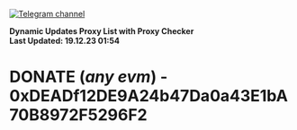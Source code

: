 [![Telegram channel](https://img.shields.io/endpoint?url=https://runkit.io/damiankrawczyk/telegram-badge/branches/master?url=https://t.me/n4z4v0d)](https://t.me/n4z4v0d) 

**Dynamic Updates Proxy List with Proxy Checker**  
**Last Updated: 19.12.23 01:54**

# DONATE (_any evm_) - 0xDEADf12DE9A24b47Da0a43E1bA70B8972F5296F2
